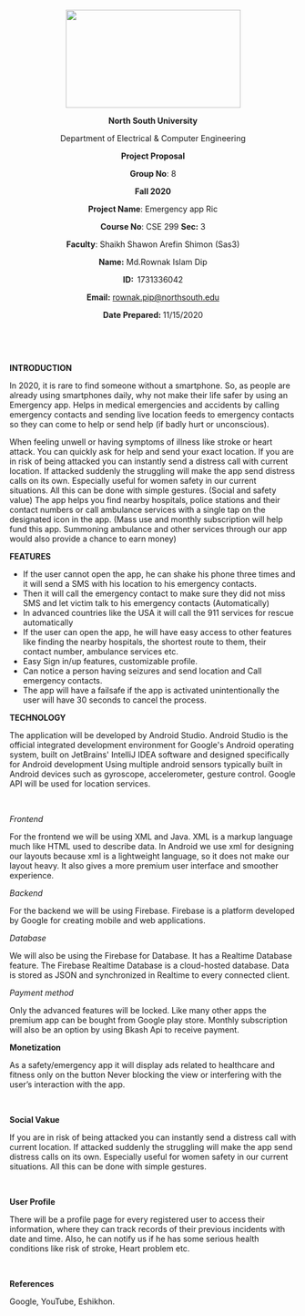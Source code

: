 <p style="text-align: center;">&nbsp;</p>
<p style="text-align: center;">&nbsp;</p>
<p align="center"><strong><img src="https://media.dhakatribune.com/uploads/2016/11/nsulogo.jpg" alt="" width="307" height="172" /></strong></p>
<p align="center"><strong>North South University</strong></p>
<p align="center">Department of Electrical &amp; Computer Engineering</p>
<p align="center"><strong>Project Proposal</strong></p>
<p align="center"><strong>Group No</strong>: 8</p>
<p align="center"><strong>Fall 2020</strong></p>
<p align="center"><strong>Project Name</strong>: Emergency app Ric</p>
<p align="center"><strong>Course No</strong>: CSE 299 <strong>Sec</strong><strong>:</strong> 3</p>
<p align="center"><strong>Faculty</strong>: Shaikh Shawon Arefin Shimon (Sas3)</p>
<p align="center"><strong>Name</strong><strong>:</strong> Md.Rownak Islam Dip </p>
<p align="center"><strong>ID</strong><strong>:&nbsp; </strong>1731336042</p>
<p align="center"><strong>Email</strong><strong>:</strong> <a href="rownak.pip@northsouth.edu">rownak.pip@northsouth.edu</a></p>
<p align="center"><strong>Date Prepared</strong><strong>: </strong>11/15/2020</p>
<p><strong>&nbsp;</strong></p>
<p><strong>&nbsp;</strong></p>
<p><strong>INTRODUCTION</strong></p>
<p>In 2020, it is rare to find someone without a smartphone. So, as people are already using smartphones daily, why not make their life safer by using an Emergency app.  Helps in medical emergencies and accidents by calling emergency contacts and sending live location feeds to emergency contacts so they can come to help or send help (if badly hurt or unconscious).</p>
<p>When feeling unwell or having symptoms of illness like stroke or heart attack. You can quickly ask for help and send your exact location. If you are in risk of being attacked you can instantly send a distress call with current location. If attacked suddenly the struggling will make the app send distress calls on its own. Especially useful for women safety in our current situations. All this can be done with simple gestures. (Social and safety value)
The app helps you find nearby hospitals, police stations and their contact numbers or  call ambulance services with a single tap on the designated icon in the app. (Mass use  and monthly subscription will help fund this app. Summoning ambulance and other  services through our app would also provide a chance to earn money)
</p>
<p><strong>FEATURES</strong></p>
<ul>
<li>If the user cannot open the app, he can shake his phone three times and it will send a SMS with his location to his emergency contacts.</li>
<li>Then it will call the emergency contact to make sure they did not miss SMS and let victim talk to his emergency contacts (Automatically)</li>
<li>In advanced countries like the USA it will call the 911 services for rescue automatically</li>
<li>If the user can open the app, he will have easy access to other features like finding the nearby hospitals, the shortest route to them, their contact number, ambulance services etc.</li>
<li>Easy Sign in/up features, customizable profile.</li>
<li>Can notice a person having seizures and send location and Call emergency contacts.</li>
<li>The app will have a failsafe if the app is activated unintentionally the user will have 30 seconds to cancel the process.</li>
</ul>
<p><strong>TECHNOLOGY</strong></p>
<p>The application will be developed by Android Studio. Android Studio is the official integrated development environment for Google's Android operating system, built on JetBrains' IntelliJ IDEA software and designed specifically for Android development Using multiple android sensors typically built in Android devices such as gyroscope,
accelerometer, gesture control. Google API will be used for location services.</p>
<p>&nbsp;</p>
<p><em>Frontend</em></p>
<p>For the frontend we will be using XML and Java. XML is a markup language much like HTML used to describe data. In Android we use xml for designing our layouts because xml is a lightweight language, so it does not make our layout heavy. It also gives a more premium user interface and smoother experience.</p>
<p><em>Backend</em></p>
<p>For the backend we will be using Firebase. Firebase is a platform developed by Google for creating mobile and web applications.</p>
<p><em>Database</em></p>
<p>We will also be using the Firebase for Database. It has a Realtime Database feature. The Firebase Realtime Database is a cloud-hosted database. Data is stored as JSON and synchronized in Realtime to every connected client.</p>
<p><em>Payment method</em></p>
<p>Only the advanced features will be locked. Like many other apps the premium app can be bought from Google play store. Monthly subscription will also be an option by using Bkash Api to receive payment.</p>
<p><strong>Monetization</strong></p>
<p>As a safety/emergency app it will display ads related to healthcare and fitness only on the button Never blocking the view or interfering with the user’s interaction with the app.</p>
<p>&nbsp;</p>
<p><strong>Social Vakue</strong></p>
<p>If you are in risk of being attacked you can instantly send a distress call with current location. If attacked suddenly the struggling will make the app send distress calls on its own. Especially useful for women safety in our current situations. All this can be done with simple gestures.</p>
<p>&nbsp;</p>
<p><strong>User Profile</strong></p>
<p>There will be a profile page for every registered user to access their information, where they can track records of their previous incidents with date and time. Also, he can notify us if he has some serious health conditions like risk of stroke, Heart problem etc.</p>
<p>&nbsp;</p>
<p><strong>References</strong></p>
<p>Google, YouTube, Eshikhon.</p>
<p>&nbsp;</p>